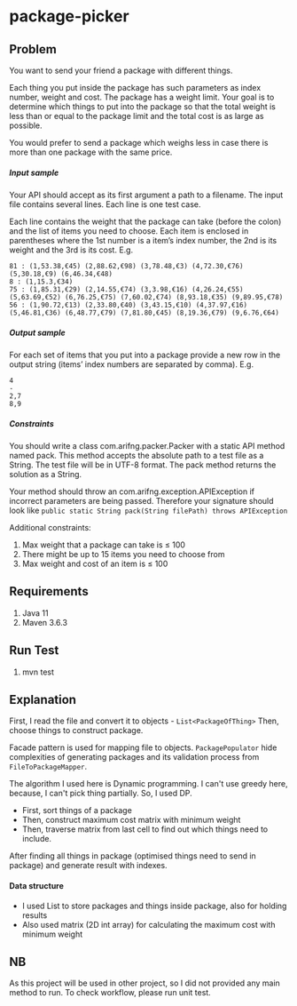 # package-picker
## Problem 
You want to send your friend a package with different things. 

Each thing you put inside the package has such parameters as index number, weight and cost. The 
package has a weight limit. Your goal is to determine which things to put into the package so that the 
total weight is less than or equal to the package limit and the total cost is as large as possible. 

You would prefer to send a package which weighs less in case there is more than one package with the 
same price.

##### Input	sample
Your API should accept as its first argument a path to a filename. The input file contains several lines. 
Each line is one test case. 

Each line contains the weight that the package can take (before the colon) and the list of items you need 
to choose. Each item is enclosed in parentheses where the 1st number is a item’s index number, the 2nd
is its weight and the 3rd is its cost. E.g.
```
81 : (1,53.38,€45) (2,88.62,€98) (3,78.48,€3) (4,72.30,€76) (5,30.18,€9) (6,46.34,€48)
8 : (1,15.3,€34)
75 : (1,85.31,€29) (2,14.55,€74) (3,3.98,€16) (4,26.24,€55) (5,63.69,€52) (6,76.25,€75) (7,60.02,€74) (8,93.18,€35) (9,89.95,€78)
56 : (1,90.72,€13) (2,33.80,€40) (3,43.15,€10) (4,37.97,€16) (5,46.81,€36) (6,48.77,€79) (7,81.80,€45) (8,19.36,€79) (9,6.76,€64)
```
##### Output sample
For each set of items that you put into a package provide a new row in the output string (items’ index 
numbers are separated by comma). E.g. 
```
4
-
2,7
8,9
```

##### Constraints
You should write a class com.arifng.packer.Packer with a static API method named pack. This 
method accepts the absolute path to a test file as a String. The test file will be in UTF-8 format. The pack 
method returns the solution as a String.

Your method should throw an com.arifng.exception.APIException if incorrect parameters are being 
passed. Therefore your signature should look like 
```public static String pack(String filePath) throws APIException```

Additional constraints:
1. Max weight that a package can take is ≤ 100
2. There might be up to 15 items you need to choose from
3. Max weight and cost of an item is ≤ 100

## Requirements
1. Java 11
2. Maven 3.6.3

## Run Test
1. mvn test

## Explanation
First, I read the file and convert it to objects - `List<PackageOfThing>`
Then, choose things to construct package.

Facade pattern is used for mapping file to objects. `PackagePopulator` hide complexities of generating packages and its 
validation process from `FileToPackageMapper`.

The algorithm I used here is Dynamic programming. I can't use greedy here, 
because, I can't pick thing partially. So, I used DP.
- First, sort things of a package
- Then, construct maximum cost matrix with minimum weight
- Then, traverse matrix from last cell to find out which things need to include.

After finding all things in package (optimised things need to send in package) and generate result with indexes.

#### Data structure
- I used List to store packages and things inside package, also for holding results
- Also used matrix (2D int array) for calculating the maximum cost with minimum weight

## NB
As this project will be used in other project, so I did not provided any main method to run.
To check workflow, please run unit test.